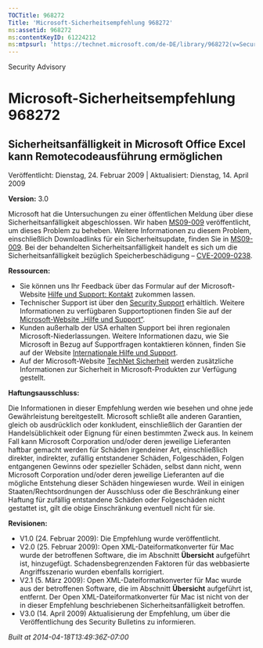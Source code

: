 ```yaml
---
TOCTitle: 968272
Title: 'Microsoft-Sicherheitsempfehlung 968272'
ms:assetid: 968272
ms:contentKeyID: 61224212
ms:mtpsurl: 'https://technet.microsoft.com/de-DE/library/968272(v=Security.10)'
---
```


Security Advisory

Microsoft-Sicherheitsempfehlung 968272
======================================

Sicherheitsanfälligkeit in Microsoft Office Excel kann Remotecodeausführung ermöglichen
---------------------------------------------------------------------------------------

Veröffentlicht: Dienstag, 24. Februar 2009 | Aktualisiert: Dienstag, 14. April 2009

**Version:** 3.0

Microsoft hat die Untersuchungen zu einer öffentlichen Meldung über diese Sicherheitsanfälligkeit abgeschlossen. Wir haben [MS09-009](https://go.microsoft.com/fwlink/?linkid=143568) veröffentlicht, um dieses Problem zu beheben. Weitere Informationen zu diesem Problem, einschließlich Downloadlinks für ein Sicherheitsupdate, finden Sie in [MS09-009](https://go.microsoft.com/fwlink/?linkid=143568). Bei der behandelten Sicherheitsanfälligkeit handelt es sich um die Sicherheitsanfälligkeit bezüglich Speicherbeschädigung – [CVE-2009-0238](https://www.cve.mitre.org/cgi-bin/cvename.cgi?name=cve-2009-0238).

**Ressourcen:**

-   Sie können uns Ihr Feedback über das Formular auf der Microsoft-Website [Hilfe und Support: Kontakt](https://support.microsoft.com/common/survey.aspx?scid=sw;en;1257&showpage=1&ws=technet&sd=tech) zukommen lassen.
-   Technischer Support ist über den [Security Support](https://go.microsoft.com/fwlink/?linkid=21131) erhältlich. Weitere Informationen zu verfügbaren Supportoptionen finden Sie auf der [Microsoft-Website „Hilfe und Support“](https://support.microsoft.com/).
-   Kunden außerhalb der USA erhalten Support bei ihren regionalen Microsoft-Niederlassungen. Weitere Informationen dazu, wie Sie Microsoft in Bezug auf Supportfragen kontaktieren können, finden Sie auf der Website [Internationale Hilfe und Support](https://go.microsoft.com/fwlink/?linkid=21155).
-   Auf der Microsoft-Website [TechNet Sicherheit](https://www.microsoft.com/germany/technet/sicherheit/default.mspx) werden zusätzliche Informationen zur Sicherheit in Microsoft-Produkten zur Verfügung gestellt.

**Haftungsausschluss:**

Die Informationen in dieser Empfehlung werden wie besehen und ohne jede Gewährleistung bereitgestellt. Microsoft schließt alle anderen Garantien, gleich ob ausdrücklich oder konkludent, einschließlich der Garantien der Handelsüblichkeit oder Eignung für einen bestimmten Zweck aus. In keinem Fall kann Microsoft Corporation und/oder deren jeweilige Lieferanten haftbar gemacht werden für Schäden irgendeiner Art, einschließlich direkter, indirekter, zufällig entstandener Schäden, Folgeschäden, Folgen entgangenen Gewinns oder spezieller Schäden, selbst dann nicht, wenn Microsoft Corporation und/oder deren jeweilige Lieferanten auf die mögliche Entstehung dieser Schäden hingewiesen wurde. Weil in einigen Staaten/Rechtsordnungen der Ausschluss oder die Beschränkung einer Haftung für zufällig entstandene Schäden oder Folgeschäden nicht gestattet ist, gilt die obige Einschränkung eventuell nicht für sie.

**Revisionen:**

-   V1.0 (24. Februar 2009): Die Empfehlung wurde veröffentlicht.
-   V2.0 (25. Februar 2009): Open XML-Dateiformatkonverter für Mac wurde der betroffenen Software, die im Abschnitt **Übersicht** aufgeführt ist, hinzugefügt. Schadensbegrenzenden Faktoren für das webbasierte Angriffsszenario wurden ebenfalls korrigiert.
-   V2.1 (5. März 2009): Open XML-Dateiformatkonverter für Mac wurde aus der betroffenen Software, die im Abschnitt **Übersicht** aufgeführt ist, entfernt. Der Open XML-Dateiformatkonverter für Mac ist nicht von der in dieser Empfehlung beschriebenen Sicherheitsanfälligkeit betroffen.
-   V3.0 (14. April 2009) Aktualisierung der Empfehlung, um über die Veröffentlichung des Security Bulletins zu informieren.

*Built at 2014-04-18T13:49:36Z-07:00*
